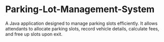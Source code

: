 # Parking-Lot-Management-System
A Java application designed to manage parking slots efficiently. It allows attendants to allocate parking slots, record vehicle details, calculate fees, and free up slots upon exit.
